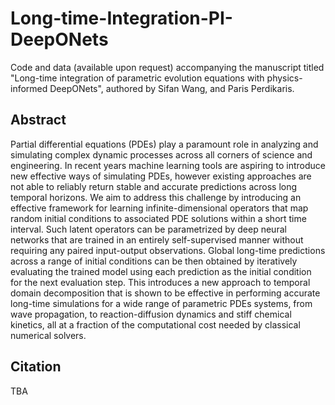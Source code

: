 # Long-time-Integration-PI-DeepONets

Code and data (available upon request) accompanying the manuscript titled "Long-time integration of parametric evolution equations with physics-informed DeepONets", authored by Sifan Wang, and Paris Perdikaris.

## Abstract

Partial differential equations (PDEs) play a paramount role in analyzing and simulating complex dynamic processes across all corners of science and engineering. In recent years machine learning tools are aspiring to introduce new effective ways of simulating PDEs, however existing approaches are not able to reliably return stable and accurate predictions across long temporal horizons. We aim to address this challenge by introducing an effective framework for learning  infinite-dimensional operators that map random initial conditions to associated PDE solutions within a short time interval. Such latent operators can be parametrized by deep neural networks that are trained in an entirely self-supervised manner without requiring any paired input-output observations. Global long-time predictions across a range of initial conditions can be then obtained by iteratively evaluating the trained model using each prediction as the initial condition for the next evaluation step. This introduces a new approach to temporal domain decomposition that is shown to be effective in performing accurate long-time simulations for a wide range of parametric PDEs systems, from wave propagation, to reaction-diffusion dynamics and stiff chemical kinetics, all at a fraction of the computational cost needed by classical numerical solvers. 

## Citation
TBA
